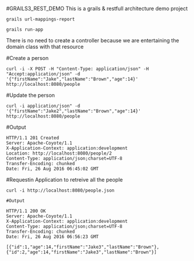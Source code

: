 #GRAILS3_REST_DEMO
This is a grails & restfull architecture demo project

```
grails url-mappings-report

grails run-app
```

There is no need to create a controller because we are entertaining the domain class with that resource

#Create a person

```
curl -i -X POST -H "Content-Type: application/json" -H "Accept:application/json" -d '{"firstName":"Jake","lastName":"Brown","age":14}' http://localhost:8080/people

```

#Update the person
````
curl -i application/json" -d '{"firstName":"Jake2","lastName":"Brown","age":14}' http://localhost:8080/people
````

#Output
````
HTTP/1.1 201 Created
Server: Apache-Coyote/1.1
X-Application-Context: application:development
Location: http://localhost:8080/people/2
Content-Type: application/json;charset=UTF-8
Transfer-Encoding: chunked
Date: Fri, 26 Aug 2016 06:45:02 GMT
`````

#Requestin Application to retreive all the people


```
curl -i http://localhost:8080/people.json

#Output

HTTP/1.1 200 OK
Server: Apache-Coyote/1.1
X-Application-Context: application:development
Content-Type: application/json;charset=UTF-8
Transfer-Encoding: chunked
Date: Fri, 26 Aug 2016 06:56:23 GMT

[{"id":1,"age":14,"firstName":"Jake3","lastName":"Brown"},{"id":2,"age":14,"firstName":"Jake3","lastName":"Brown"}]
```
